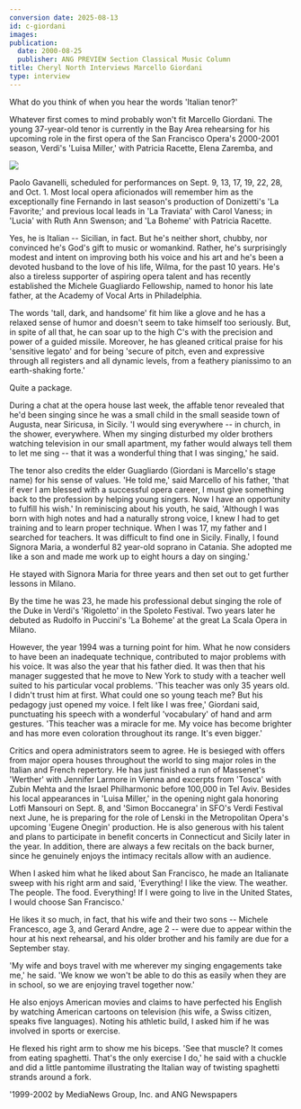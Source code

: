 ```yaml
---
conversion date: 2025-08-13
id: c-giordani
images:
publication:
  date: 2000-08-25
  publisher: ANG PREVIEW Section Classical Music Column
title: Cheryl North Interviews Marcello Giordani
type: interview
---
```


What do you think of when you hear the words 'Italian tenor?'

Whatever first comes to mind probably won't fit Marcello Giordani. The young 37-year-old tenor is currently in the Bay Area rehearsing for his upcoming role in the first opera of the San Francisco Opera's 2000-2001 season, Verdi's 'Luisa Miller,' with Patricia Racette, Elena Zaremba, and

![](/images/giordani.jpg)

Paolo Gavanelli, scheduled for performances on Sept. 9, 13, 17, 19, 22, 28, and Oct. 1. Most local opera aficionados will remember him as the exceptionally fine Fernando in last season's production of Donizetti's 'La Favorite;' and previous local leads in 'La Traviata' with Carol Vaness; in 'Lucia' with Ruth Ann Swenson; and 'La Boheme' with Patricia Racette.

Yes, he is Italian -- Sicilian, in fact. But he's neither short, chubby, nor convinced he's God's gift to music or womankind. Rather, he's surprisingly modest and intent on improving both his voice and his art and he's been a devoted husband to the love of his life, Wilma, for the past 10 years. He's also a tireless supporter of aspiring opera talent and has recently established the Michele Guagliardo Fellowship, named to honor his late father, at the Academy of Vocal Arts in Philadelphia.

The words 'tall, dark, and handsome' fit him like a glove and he has a relaxed sense of humor and doesn't seem to take himself too seriously. But, in spite of all that, he can soar up to the high C's with the precision and power of a guided missile. Moreover, he has gleaned critical praise for his 'sensitive legato' and for being 'secure of pitch, even and expressive through all registers and all dynamic levels, from a feathery pianissimo to an earth-shaking forte.'

Quite a package.

During a chat at the opera house last week, the affable tenor revealed that he'd been singing since he was a small child in the small seaside town of Augusta, near Siricusa, in Sicily. 'I would sing everywhere -- in church, in the shower, everywhere. When my singing disturbed my older brothers watching television in our small apartment, my father would always tell them to let me sing -- that it was a wonderful thing that I was singing,' he said.

The tenor also credits the elder Guagliardo (Giordani is Marcello's stage name) for his sense of values. 'He told me,' said Marcello of his father, 'that if ever I am blessed with a successful opera career, I must give something back to the profession by helping young singers. Now I have an opportunity to fulfill his wish.'
In reminiscing about his youth, he said, 'Although I was born with high notes and had a naturally strong voice, I knew I had to get training and to learn proper technique. When I was 17, my father and I searched for teachers. It was difficult to find one in Sicily. Finally, I found Signora Maria, a wonderful 82 year-old soprano in Catania. She adopted me like a son and made me work up to eight hours a day on singing.'

He stayed with Signora Maria for three years and then set out to get further lessons in Milano.

By the time he was 23, he made his professional debut singing the role of the Duke in Verdi's 'Rigoletto' in the Spoleto Festival. Two years later he debuted as Rudolfo in Puccini's 'La Boheme' at the great La Scala Opera in Milano.

However, the year 1994 was a turning point for him. What he now considers to have been an inadequate technique, contributed to major problems with his voice. It was also the year that his father died. It was then that his manager suggested that he move to New York to study with a teacher well suited to his particular vocal problems.
'This teacher was only 35 years old. I didn't trust him at first. What could one so young teach me? But his pedagogy just opened my voice. I felt like I was free,' Giordani said, punctuating his speech with a wonderful 'vocabulary' of hand and arm gestures. 'This teacher was a miracle for me. My voice has become brighter and has more even coloration throughout its range. It's even bigger.'

Critics and opera administrators seem to agree. He is besieged with offers from major opera houses throughout the world to sing major roles in the Italian and French repertory. He has just finished a run of Massenet's 'Werther' with Jennifer Larmore in Vienna and excerpts from 'Tosca' with Zubin Mehta and the Israel Philharmonic before 100,000 in Tel Aviv. Besides his local appearances in 'Luisa Miller,' in the opening night gala honoring Lotfi Mansouri on Sept. 8, and 'Simon Boccanegra' in SFO's Verdi Festival next June, he is preparing for the role of Lenski in the Metropolitan Opera's upcoming 'Eugene Onegin' production. He is also generous with his talent and plans to participate in benefit concerts in Connecticut and Sicily later in the year. In addition, there are always a few recitals on the back burner, since he genuinely enjoys the intimacy recitals allow with an audience.

When I asked him what he liked about San Francisco, he made an Italianate sweep with his right arm and said, 'Everything! I like the view. The weather. The people. The food. Everything! If I were going to live in the United States, I would choose San Francisco.'

He likes it so much, in fact, that his wife and their two sons -- Michele Francesco, age 3, and Gerard Andre, age 2 -- were due to appear within the hour at his next rehearsal, and his older brother and his family are due for a September stay.

'My wife and boys travel with me wherever my singing engagements take me,' he said. 'We know we won't be able to do this as easily when they are in school, so we are enjoying travel together now.'

He also enjoys American movies and claims to have perfected his English by watching American cartoons on television (his wife, a Swiss citizen, speaks five languages).
Noting his athletic build, I asked him if he was involved in sports or exercise.

He flexed his right arm to show me his biceps. 'See that muscle? It comes from eating spaghetti. That's the only exercise I do,' he said with a chuckle and did a little pantomime illustrating the Italian way of twisting spaghetti strands around a fork.

'1999-2002 by MediaNews Group, Inc. and ANG Newspapers

